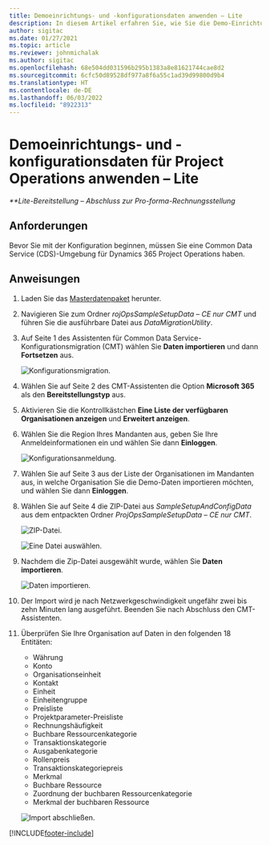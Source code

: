 ```yaml
---
title: Demoeinrichtungs- und -konfigurationsdaten anwenden – Lite
description: In diesem Artikel erfahren Sie, wie Sie die Demo-Einrichtung und die Konfigurationsdaten für Project Operations anwenden.
author: sigitac
ms.date: 01/27/2021
ms.topic: article
ms.reviewer: johnmichalak
ms.author: sigitac
ms.openlocfilehash: 68e504dd031596b295b1383a8e81621744cae8d2
ms.sourcegitcommit: 6cfc50d89528df977a8f6a55c1ad39d99800d9b4
ms.translationtype: HT
ms.contentlocale: de-DE
ms.lasthandoff: 06/03/2022
ms.locfileid: "8922313"
---
```

# <a name="apply-demo-setup-and-configuration-data-for-project-operations---lite"></a>Demoeinrichtungs- und -konfigurationsdaten für Project Operations anwenden – Lite 

_**Lite-Bereitstellung – Abschluss zur Pro-forma-Rechnungsstellung_



## <a name="prerequisites"></a>Anforderungen

Bevor Sie mit der Konfiguration beginnen, müssen Sie eine Common Data Service (CDS)-Umgebung für Dynamics 365 Project Operations haben.


## <a name="instructions"></a>Anweisungen

1. Laden Sie das [Masterdatenpaket](https://download.microsoft.com/download/3/4/1/341bf279-a64f-4baa-af31-ce624859b518/ProjOpsSampleSetupData-%20CE%20only.zip) herunter. 
2. Navigieren Sie zum Ordner *rojOpsSampleSetupData – CE nur CMT* und führen Sie die ausführbare Datei aus *DataMigrationUtility*.
3. Auf Seite 1 des Assistenten für Common Data Service-Konfigurationsmigration (CMT) wählen Sie **Daten importieren** und dann **Fortsetzen** aus.

    ![Konfigurationsmigration.](./media/1ConfigurationMigration.png)

4. Wählen Sie auf Seite 2 des CMT-Assistenten die Option **Microsoft 365** als den **Bereitstellungstyp** aus.
5. Aktivieren Sie die Kontrollkästchen **Eine Liste der verfügbaren Organisationen anzeigen** und **Erweitert anzeigen**.
6. Wählen Sie die Region Ihres Mandanten aus, geben Sie Ihre Anmeldeinformationen ein und wählen Sie dann **Einloggen**.

   ![Konfigurationsanmeldung.](./media/2ConfigurationSignin.png)

7. Wählen Sie auf Seite 3 aus der Liste der Organisationen im Mandanten aus, in welche Organisation Sie die Demo-Daten importieren möchten, und wählen Sie dann **Einloggen**.
8. Wählen Sie auf Seite 4 die ZIP-Datei aus *SampleSetupAndConfigData* aus dem entpackten Ordner *ProjOpsSampleSetupData – CE nur CMT*.

   ![ZIP-Datei.](./media/3ZipFile.png)

   ![Eine Datei auswählen.](./media/4SelectAFile.png)

9. Nachdem die Zip-Datei ausgewählt wurde, wählen Sie **Daten importieren**.

   ![Daten importieren.](./media/5ImportData.png)

10. Der Import wird je nach Netzwerkgeschwindigkeit ungefähr zwei bis zehn Minuten lang ausgeführt. Beenden Sie nach Abschluss den CMT-Assistenten. 
11. Überprüfen Sie Ihre Organisation auf Daten in den folgenden 18 Entitäten:

    -   Währung
    -   Konto
    -   Organisationseinheit
    -   Kontakt
    -   Einheit
    -   Einheitengruppe
    -   Preisliste
    -   Projektparameter-Preisliste 
    -   Rechnungshäufigkeit
    -   Buchbare Ressourcenkategorie
    -   Transaktionskategorie
    -   Ausgabenkategorie
    -   Rollenpreis
    -   Transaktionskategoriepreis
    -   Merkmal
    -   Buchbare Ressource
    -   Zuordnung der buchbaren Ressourcenkategorie
    -   Merkmal der buchbaren Ressource

    ![Import abschließen.](./media/6CompleteImport.png)


[!INCLUDE[footer-include](../includes/footer-banner.md)]
